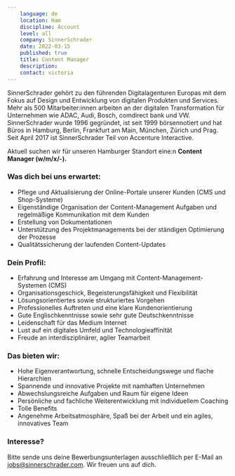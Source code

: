 ```yaml
---
    language: de
    location: Ham
    discipline: Account
    level: all
    company: SinnerSchrader
    date: 2022-03-15
    published: true
    title: Content Manager
    description: 
    contact: victoria
---
```


SinnerSchrader gehört zu den führenden Digitalagenturen Europas mit dem Fokus auf Design und Entwicklung von digitalen Produkten und Services. Mehr als 500 Mitarbeiter:innen arbeiten an der digitalen Transformation für Unternehmen wie ADAC, Audi, Bosch, comdirect bank und VW. SinnerSchrader wurde 1996 gegründet, ist seit 1999 börsennotiert und hat Büros in Hamburg, Berlin, Frankfurt am Main, München, Zürich und Prag. Seit April 2017 ist SinnerSchrader Teil von Accenture Interactive.

Aktuell suchen wir für unseren Hamburger Standort eine:n **Content Manager (w/m/x/-).**

### Was dich bei uns erwartet:

- Pflege und Aktualisierung der Online-Portale unserer Kunden (CMS und Shop-Systeme)
- Eigenständige Organisation der Content-Management Aufgaben und regelmäßige Kommunikation mit dem Kunden
- Erstellung von Dokumentationen
- Unterstützung des Projektmanagements bei der ständigen Optimierung der Prozesse
- Qualitätssicherung der laufenden Content-Updates

### Dein Profil:

- Erfahrung und Interesse am Umgang mit Content-Management-Systemen (CMS)
- Organisationsgeschick, Begeisterungsfähigkeit und Flexibilität
- Lösungsorientiertes sowie strukturiertes Vorgehen
- Professionelles Auftreten und eine klare Kundenorientierung
- Gute Englischkenntnisse sowie sehr gute Deutschkenntnisse
- Leidenschaft für das Medium Internet
- Lust auf ein digitales Umfeld und Technologieaffinität
- Freude an interdisziplinärer, agiler Teamarbeit

### Das bieten wir: 

- Hohe Eigenverantwortung, schnelle Entscheidungswege und flache Hierarchien
- Spannende und innovative Projekte mit namhaften Unternehmen
- Abwechslungsreiche Aufgaben und Raum für eigene Ideen
- Persönliche und fachliche Weiterentwicklung mit individuellem Coaching
- Tolle Benefits
- Angenehme Arbeitsatmosphäre, Spaß bei der Arbeit und ein agiles, innovatives Team
 
### Interesse?
 
Bitte sende uns deine Bewerbungsunterlagen ausschließlich per E-Mail an <jobs@sinnerschrader.com>. Wir freuen uns auf dich.
